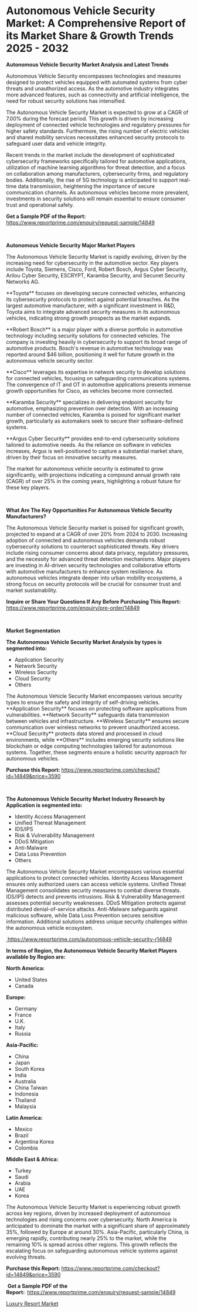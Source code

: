<p><h1>Autonomous Vehicle Security Market: A Comprehensive Report of its Market Share & Growth Trends 2025 - 2032</h1></p><p><strong>Autonomous Vehicle Security Market Analysis and Latest Trends</strong></p>
<p><p>Autonomous Vehicle Security encompasses technologies and measures designed to protect vehicles equipped with automated systems from cyber threats and unauthorized access. As the automotive industry integrates more advanced features, such as connectivity and artificial intelligence, the need for robust security solutions has intensified. </p><p>The Autonomous Vehicle Security Market is expected to grow at a CAGR of 7.00% during the forecast period. This growth is driven by increasing deployment of connected vehicle technologies and regulatory pressures for higher safety standards. Furthermore, the rising number of electric vehicles and shared mobility services necessitates enhanced security protocols to safeguard user data and vehicle integrity. </p><p>Recent trends in the market include the development of sophisticated cybersecurity frameworks specifically tailored for automotive applications, utilization of machine learning algorithms for threat detection, and a focus on collaboration among manufacturers, cybersecurity firms, and regulatory bodies. Additionally, the rise of 5G technology is anticipated to support real-time data transmission, heightening the importance of secure communication channels. As autonomous vehicles become more prevalent, investments in security solutions will remain essential to ensure consumer trust and operational safety.</p></p>
<p><strong>Get a Sample PDF of the Report:&nbsp;</strong> <a href="https://www.reportprime.com/enquiry/request-sample/14849?utm_campaign=2799&utm_medium=2&utm_source=Github&utm_content=ia&utm_term=20032025&utm_id=autonomous-vehicle-security">https://www.reportprime.com/enquiry/request-sample/14849</a></p>
<p>&nbsp;</p>
<p><strong>Autonomous Vehicle Security Major Market Players</strong></p>
<p><p>The Autonomous Vehicle Security Market is rapidly evolving, driven by the increasing need for cybersecurity in the automotive sector. Key players include Toyota, Siemens, Cisco, Ford, Robert Bosch, Argus Cyber Security, Arilou Cyber Security, ESCRYPT, Karamba Security, and Secunet Security Networks AG. </p><p>**Toyota** focuses on developing secure connected vehicles, enhancing its cybersecurity protocols to protect against potential breaches. As the largest automotive manufacturer, with a significant investment in R&D, Toyota aims to integrate advanced security measures in its autonomous vehicles, indicating strong growth prospects as the market expands.</p><p>**Robert Bosch** is a major player with a diverse portfolio in automotive technology including security solutions for connected vehicles. The company is investing heavily in cybersecurity to support its broad range of automotive products. Bosch's revenue in automotive technology was reported around $46 billion, positioning it well for future growth in the autonomous vehicle security sector.</p><p>**Cisco** leverages its expertise in network security to develop solutions for connected vehicles, focusing on safeguarding communications systems. The convergence of IT and OT in automotive applications presents immense growth opportunities for Cisco, as vehicles become more connected.</p><p>**Karamba Security** specializes in delivering endpoint security for automotive, emphasizing prevention over detection. With an increasing number of connected vehicles, Karamba is poised for significant market growth, particularly as automakers seek to secure their software-defined systems.</p><p>**Argus Cyber Security** provides end-to-end cybersecurity solutions tailored to automotive needs. As the reliance on software in vehicles increases, Argus is well-positioned to capture a substantial market share, driven by their focus on innovative security measures.</p><p>The market for autonomous vehicle security is estimated to grow significantly, with projections indicating a compound annual growth rate (CAGR) of over 25% in the coming years, highlighting a robust future for these key players.</p></p>
<p>&nbsp;</p>
<p><strong>What Are The Key Opportunities For Autonomous Vehicle Security Manufacturers?</strong></p>
<p><p>The Autonomous Vehicle Security market is poised for significant growth, projected to expand at a CAGR of over 20% from 2024 to 2030. Increasing adoption of connected and autonomous vehicles demands robust cybersecurity solutions to counteract sophisticated threats. Key drivers include rising consumer concerns about data privacy, regulatory pressures, and the necessity for advanced threat detection mechanisms. Major players are investing in AI-driven security technologies and collaborative efforts with automotive manufacturers to enhance system resilience. As autonomous vehicles integrate deeper into urban mobility ecosystems, a strong focus on security protocols will be crucial for consumer trust and market sustainability.</p></p>
<p><strong>Inquire or Share Your Questions If Any Before Purchasing This Report:</strong> <a href="https://www.reportprime.com/enquiry/pre-order/14849?utm_campaign=2799&utm_medium=2&utm_source=Github&utm_content=ia&utm_term=20032025&utm_id=autonomous-vehicle-security">https://www.reportprime.com/enquiry/pre-order/14849</a></p>
<p>&nbsp;</p>
<p><strong>Market Segmentation</strong></p>
<p><strong>The Autonomous Vehicle Security Market Analysis by types is segmented into:</strong></p>
<p><ul><li>Application Security</li><li>Network Security</li><li>Wireless Security</li><li>Cloud Security</li><li>Others</li></ul></p>
<p><p>The Autonomous Vehicle Security Market encompasses various security types to ensure the safety and integrity of self-driving vehicles. **Application Security** focuses on protecting software applications from vulnerabilities. **Network Security** safeguards data transmission between vehicles and infrastructure. **Wireless Security** ensures secure communication over wireless networks to prevent unauthorized access. **Cloud Security** protects data stored and processed in cloud environments, while **Others** includes emerging security solutions like blockchain or edge computing technologies tailored for autonomous systems. Together, these segments ensure a holistic security approach for autonomous vehicles.</p></p>
<p><strong>Purchase this Report:&nbsp;</strong><a href="https://www.reportprime.com/checkout?id=14849&price=3590&utm_campaign=2799&utm_medium=2&utm_source=Github&utm_content=ia&utm_term=20032025&utm_id=autonomous-vehicle-security">https://www.reportprime.com/checkout?id=14849&price=3590</a></p>
<p>&nbsp;</p>
<p><strong>The Autonomous Vehicle Security Market Industry Research by Application is segmented into:</strong></p>
<p><ul><li>Identity Access Management</li><li>Unified Thereat Management</li><li>IDS/IPS</li><li>Risk & Vulnerability Management</li><li>DDoS Mitigation</li><li>Anti-Malware</li><li>Data Loss Prevention</li><li>Others</li></ul></p>
<p><p>The Autonomous Vehicle Security Market encompasses various essential applications to protect connected vehicles. Identity Access Management ensures only authorized users can access vehicle systems. Unified Threat Management consolidates security measures to combat diverse threats. IDS/IPS detects and prevents intrusions. Risk & Vulnerability Management assesses potential security weaknesses. DDoS Mitigation protects against distributed denial-of-service attacks. Anti-Malware safeguards against malicious software, while Data Loss Prevention secures sensitive information. Additional solutions address unique security challenges within the autonomous vehicle ecosystem.</p></p>
<p><a href="https://www.reportprime.com/autonomous-vehicle-security-r14849?utm_campaign=2799&utm_medium=2&utm_source=Github&utm_content=ia&utm_term=20032025&utm_id=autonomous-vehicle-security">&nbsp;https://www.reportprime.com/autonomous-vehicle-security-r14849</a></p>
<p><strong>In terms of Region, the Autonomous Vehicle Security Market Players available by Region are:</strong></p>
<p>
    <p> <strong> North America: </strong>
        <ul>
            <li>United States</li>
            <li>Canada</li>
        </ul>
        </p> 
    <p> <strong> Europe: </strong>
        <ul>
            <li>Germany</li>
            <li>France</li>
            <li>U.K.</li>
            <li>Italy</li>
            <li>Russia</li>
        </ul>
        </p> 
    <p> <strong> Asia-Pacific: </strong>
        <ul>
            <li>China</li>
            <li>Japan</li>
            <li>South Korea</li>
            <li>India</li>
            <li>Australia</li>
            <li>China Taiwan</li>
            <li>Indonesia</li>
            <li>Thailand</li>
            <li>Malaysia</li>
        </ul>
        </p> 
    <p> <strong> Latin America: </strong>
        <ul>
            <li>Mexico</li>
            <li>Brazil</li>
            <li>Argentina Korea</li>
            <li>Colombia</li>
        </ul>
        </p> 
    <p> <strong> Middle East & Africa: </strong>
        <ul>
            <li>Turkey</li>
            <li>Saudi</li>
            <li>Arabia</li>
            <li>UAE</li>
            <li>Korea</li>
        </ul>
    </p>
    </p>
<p><p>The Autonomous Vehicle Security Market is experiencing robust growth across key regions, driven by increased deployment of autonomous technologies and rising concerns over cybersecurity. North America is anticipated to dominate the market with a significant share of approximately 35%, followed by Europe at around 30%. Asia-Pacific, particularly China, is emerging rapidly, contributing nearly 25% to the market, while the remaining 10% is spread across other regions. This growth reflects the escalating focus on safeguarding autonomous vehicle systems against evolving threats.</p></p>
<p><strong>Purchase this Report: </strong><a href="https://www.reportprime.com/checkout?id=14849&price=3590&utm_campaign=2799&utm_medium=2&utm_source=Github&utm_content=ia&utm_term=20032025&utm_id=autonomous-vehicle-security">https://www.reportprime.com/checkout?id=14849&price=3590</a></p>
<p>&nbsp;<strong>Get a Sample PDF of the Report:&nbsp;&nbsp;</strong><a href="https://www.reportprime.com/enquiry/request-sample/14849?utm_campaign=2799&utm_medium=2&utm_source=Github&utm_content=ia&utm_term=20032025&utm_id=autonomous-vehicle-security">https://www.reportprime.com/enquiry/request-sample/14849</a></p>
<p><strong></strong></p>
<p><p><a href="https://github.com/semiensamuel72378/Market-Research-Report-List-1/blob/main/luxury-resort-market.md?utm_campaign=2799&utm_medium=2&utm_source=Github&utm_content=ia&utm_term=20032025&utm_id=autonomous-vehicle-security">Luxury Resort Market</a></p></p>